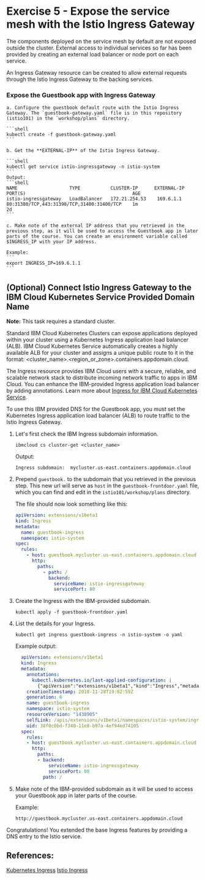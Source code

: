 # Exercise 5 - Expose the service mesh with the Istio Ingress Gateway

The components deployed on the service mesh by default are not exposed outside the cluster. External access to individual services so far has been provided by creating an external load balancer or node port on each service.

An Ingress Gateway resource can be created to allow external requests through the Istio Ingress Gateway to the backing services.

### Expose the Guestbook app with Ingress Gateway

    a. Configure the guestbook default route with the Istio Ingress Gateway. The `guestbook-gateway.yaml` file is in this repository (istio101) in the `workshop/plans` directory.

    ```shell
    kubectl create -f guestbook-gateway.yaml
    ```

    b. Get the **EXTERNAL-IP** of the Istio Ingress Gateway.

    ```shell
    kubectl get service istio-ingressgateway -n istio-system
    ```
    Output:
    ```shell
    NAME                   TYPE           CLUSTER-IP      EXTERNAL-IP     PORT(S)                                       AGE
    istio-ingressgateway   LoadBalancer   172.21.254.53    169.6.1.1       80:31380/TCP,443:31390/TCP,31400:31400/TCP    1m
    2d
    ```

    c. Make note of the external IP address that you retrieved in the previous step, as it will be used to access the Guestbook app in later parts of the course. You can create an environment variable called $INGRESS_IP with your IP address.

    Example:
    ```
    export INGRESS_IP=169.6.1.1
    ```

## (Optional) Connect Istio Ingress Gateway to the IBM Cloud Kubernetes Service Provided Domain Name

**Note:** This task requires a standard cluster.

Standard IBM Cloud Kubernetes Clusters can expose applications deployed within your cluster using a Kubernetes Ingress application load balancer (ALB). IBM Cloud Kubernetes Service automatically creates a highly available ALB for your cluster and assigns a unique public route to it in the format: <cluster_name>.<region_or_zone>.containers.appdomain.cloud.

The Ingress resource provides IBM Cloud users with a secure, reliable, and scalable network stack to distribute incoming network traffic to apps in IBM Cloud. You can enhance the IBM-provided Ingress application load balancer by adding annotations. Learn more about [Ingress for IBM Cloud Kubernetes Service](https://console.bluemix.net/docs/containers/cs_ingress.html#ingress).

To use this IBM provided DNS for the Guestbook app, you must set the Kubernetes Ingress application load balancer (ALB) to route traffic to the Istio Ingress Gateway.

1. Let's first check the IBM Ingress subdomain information.

    ```shell
    ibmcloud cs cluster-get <cluster_name>
    ```
    Output:
    ```shell
    Ingress subdomain:	mycluster.us-east.containers.appdomain.cloud
    ```

2. Prepend `guestbook.` to the subdomain that you retrieved in the previous step. This new url will serve as `host` in the `guestbook-frontdoor.yaml` file, which you can find and edit in the `istio101/workshop/plans` directory.

    The file should now look something like this:

    ```yaml
    apiVersion: extensions/v1beta1
    kind: Ingress
    metadata:
      name: guestbook-ingress
      namespace: istio-system
    spec:
      rules:
        - host: guestbook.mycluster.us-east.containers.appdomain.cloud
          http:
            paths:
              - path: /
                backend:
                  serviceName: istio-ingressgateway
                  servicePort: 80
    ```

3. Create the Ingress with the IBM-provided subdomain.

    ```shell
    kubectl apply -f guestbook-frontdoor.yaml
    ```

4. List the details for your Ingress.

    ```shell
    kubectl get ingress guestbook-ingress -n istio-system -o yaml
    ```

    Example output:
    ```yaml
      apiVersion: extensions/v1beta1
      kind: Ingress
      metadata:
        annotations:
          kubectl.kubernetes.io/last-applied-configuration: |
            {"apiVersion":"extensions/v1beta1","kind":"Ingress","metadata":{"annotations":{},"name":"guestbook-ingress","namespace":"istio-system"},"spec":{"rules":[{"host":"guestbook.mycluster.us-east.containers.appdomain.cloud","http":{"paths":[{"backend":{"serviceName":"istio-ingressgateway","servicePort":80},"path":"/"}]}}]}}
        creationTimestamp: 2018-11-28T19:02:59Z
        generation: 6
        name: guestbook-ingress
        namespace: istio-system
        resourceVersion: "1438905"
        selfLink: /apis/extensions/v1beta1/namespaces/istio-system/ingresses/guestbook-ingress
        uid: 38f0c0bd-f340-11e8-b97a-4ef94ed74105
      spec:
        rules:
        - host: guestbook.mycluster.us-east.containers.appdomain.cloud
          http:
            paths:
            - backend:
                serviceName: istio-ingressgateway
                servicePort: 80
              path: /
    ```

5. Make note of the IBM-provided subdomain as it will be used to access your Guestbook app in later parts of the course.

    Example:
    ```
    http://guestbook.mycluster.us-east.containers.appdomain.cloud
    ```

Congratulations! You extended the base Ingress features by providing a DNS entry to the Istio service.

## References:
[Kubernetes Ingress](https://kubernetes.io/docs/concepts/services-networking/ingress/)
[Istio Ingress](https://istio.io/docs/tasks/traffic-management/ingress.html)